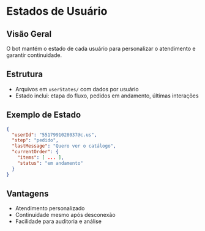 # Estados de Usuário

## Visão Geral
O bot mantém o estado de cada usuário para personalizar o atendimento e garantir continuidade.

## Estrutura
- Arquivos em `userStates/` com dados por usuário
- Estado inclui: etapa do fluxo, pedidos em andamento, últimas interações

## Exemplo de Estado
```json
{
  "userId": "5517991028037@c.us",
  "step": "pedido",
  "lastMessage": "Quero ver o catálogo",
  "currentOrder": {
    "items": [ ... ],
    "status": "em andamento"
  }
}
```

## Vantagens
- Atendimento personalizado
- Continuidade mesmo após desconexão
- Facilidade para auditoria e análise
